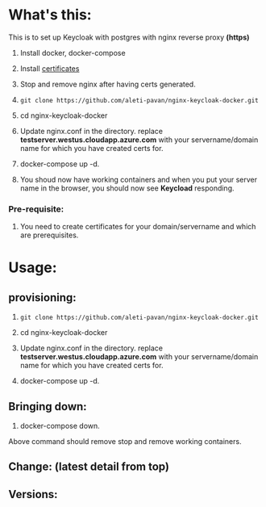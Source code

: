 What's this:
=========

This is to set up Keycloak with postgres with nginx reverse proxy __(https)__

1. Install docker, docker-compose

2. Install [certificates](https://www.digitalocean.com/community/tutorials/how-to-secure-nginx-with-let-s-encrypt-on-ubuntu-18-04)

3. Stop and remove nginx after having certs generated.

4. `git clone https://github.com/aleti-pavan/nginx-keycloak-docker.git`

5. cd nginx-keycloak-docker

6. Update nginx.conf in the directory. replace __testserver.westus.cloudapp.azure.com__ with your servername/domain name for which you have created certs for.

7. docker-compose up -d.

8. You shoud now have working containers and when you put your server name in the browser, you should now see __Keycload__ responding.


### Pre-requisite:

1. You need to create certificates for your domain/servername and which are prerequisites.


Usage:
=======

provisioning:
-------------

1. `git clone https://github.com/aleti-pavan/nginx-keycloak-docker.git`

2. cd nginx-keycloak-docker

3. Update nginx.conf in the directory. replace __testserver.westus.cloudapp.azure.com__ with your servername/domain name for which you have created certs for.

4. docker-compose up -d.

Bringing down:
-------------

1. docker-compose down.

Above command should remove stop and remove working containers.



Change: (latest detail from top)
------ 


Versions:
--------
